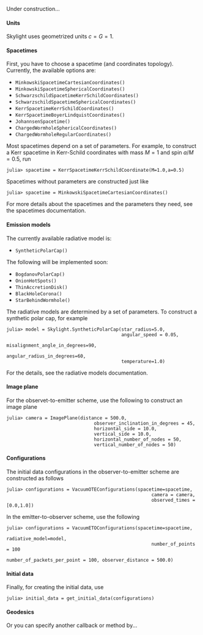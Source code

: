 Under construction...
#### Units

Skylight uses geometrized units $c = G = 1$.

#### Spacetimes

First, you have to choose a spacetime (and coordinates topology). Currently, the available options are:

  * `MinkowskiSpacetimeCartesianCoordinates()`
  * `MinkowskiSpacetimeSphericalCoordinates()`
  * `SchwarzschildSpacetimeKerrSchildCoordinates()`
  * `SchwarzschildSpacetimeSphericalCoordinates()`
  * `KerrSpacetimeKerrSchildCoordinates()`
  * `KerrSpacetimeBoyerLindquistCoordinates()`
  * `JohannsenSpacetime()`
  * `ChargedWormholeSphericalCoordinates()`
  * `ChargedWormholeRegularCoordinates()`

Most spacetimes depend on a set of parameters. For example, to construct a Kerr spacetime in Kerr-Schild coordinates with mass $M=1$ and spin $a/M=0.5$, run 

```
julia> spacetime = KerrSpacetimeKerrSchildCoordinate(M=1.0,a=0.5)
```

Spacetimes without parameters are constructed just like

```
julia> spacetime = MinkowskiSpacetimeCartesianCoordinates()
```

For more details about the spacetimes and the parameters they need, see the spacetimes documentation.

#### Emission models

The currently available radiative model is:

  * `SyntheticPolarCap()`

The following will be implemented soon:

  * `BogdanovPolarCap()`
  * `OnionHotSpots()`
  * `ThinAccretionDisk()`
  * `BlackHoleCorona()`
  * `StarBehindWormhole()`

The radiative models are determined by a set of parameters. To construct a synthetic polar cap, for example 

```
julia> model = Skylight.SyntheticPolarCap(star_radius=5.0,
                                          angular_speed = 0.05, 
                                          misalignment_angle_in_degrees=90,
                                          angular_radius_in_degrees=60, 
                                          temperature=1.0)
```

For the details, see the radiative models documentation. 

#### Image plane

For the observet-to-emitter scheme, use the following to construct an image plane

```
julia> camera = ImagePlane(distance = 500.0,
                                observer_inclination_in_degrees = 45,
                                horizontal_side = 10.0,
                                vertical_side = 10.0,
                                horizontal_number_of_nodes = 50,
                                vertical_number_of_nodes = 50)
```

#### Configurations

The initial data configurations in the observer-to-emitter scheme are constructed as follows

```
julia> configurations = VacuumOTEConfigurations(spacetime=spacetime,
                                                     camera = camera,
                                                     observed_times = [0.0,1.0])
```

In the emitter-to-observer scheme, use the following

```
julia> configurations = VacuumETOConfigurations(spacetime=spacetime,
                                                     radiative_model=model,
                                                     number_of_points = 100
                                                     number_of_packets_per_point = 100, observer_distance = 500.0)
```

#### Initial data

Finally, for creating the initial data, use

```
julia> initial_data = get_initial_data(configurations)
```

#### Geodesics

Or you can specify another callback or method by...